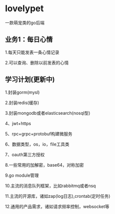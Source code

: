 # lovelypet
一款萌宠类的go后端

## 业务1：每日心情
1.每天只能发表一条心情记录

2.可以查询、删除以前发表的心情

## 学习计划(更新中)
1.封装gorm(mysl)

2.封装redis(缓存)

3.封装mongodb或者elasticsearch(nosql型)

4、jwt+https

5、rpc+grpc+protobuf构建微服务

6、数据类型，os，io，file工具类

7、oauth第三方授权

8.一些常用的加解密，base64，对称加密

9.go module管理

10.主流的消息队列框架，比如rabbitmq或者nsq

11.主流的开源库，诸如zap(log日志),crontab(定时任务)

12.通用的产品需求，诸如请求频率控制，websocket等

